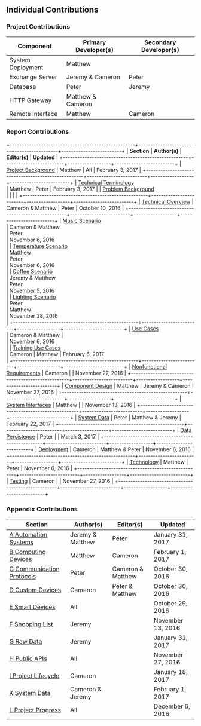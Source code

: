 ## Individual Contributions

### Project Contributions

| Component                | Primary Developer(s)            | Secondary Developer(s)          |
| ------------------------ | ------------------------------- | ------------------------------- |
| System Deployment        | Matthew                         |                                 |
| Exchange Server          | Jeremy & Cameron                | Peter                           |
| Database                 | Peter                           | Jeremy                          |
| HTTP Gateway             | Matthew & Cameron               |                                 |
| Remote Interface         | Matthew                         | Cameron                         |

### Report Contributions

<!--
    Section References:

    Section references should conform to the following format:

                        sec-A[-B]-C-X

    Where:
        sec - Indicates this reference is to a section header
        A   - The major section number this reference belongs to
        B   - Optional: The minor section number this reference belongs to
        C   - The file number this section resides in
        X   - The header reference number within that file

    Example:

    - final/
        - 0-Title/
        - 1-Introduction/
        - 2-Project/
            - 1-Background.md

                ## Project Background {#sec-2-1-1}

                ### Overview {#sec-2-1-2}

        sec-2-1-1

        2 - From the project section number of 2
        1 - Background file number of 1
        1 - First header reference in that file


    Appendix References:

    Appendices should be referenced by letter. Sub-sections in an appendix should use dash separated
    numbering. References to an appendix should be just the letters and dash separated numbers of that
    appendix.

    Example: A-1-1
-->

+----------------------------------------------------+-------------------------+------------------+-------------------------+
| **Section**                                        | **Author(s)**           | **Editor(s)**    | **Updated**             |
+----------------------------------------------------+-------------------------+------------------+-------------------------+
| [Project Background](#sec-1-1-1)                   | Matthew                 | All              | February 3, 2017        |
+----------------------------------------------------+-------------------------+------------------+-------------------------+
| [Technical Terminology](#sec-3-1-1-1) <br/>		 | Matthew 	 		       | Peter 		      | February 3, 2017        |
| [Problem Background](#sec-3-1-2-1) <br/> 			 |          		       |       		      |                         |
+----------------------------------------------------+-------------------------+------------------+-------------------------+
| [Technical Overview](#sec-3-2-1-1)                 | Cameron & Matthew       | Peter            | October 10, 2016        |
+----------------------------------------------------+-------------------------+------------------+-------------------------+
| [Music Scenario](#sec-3-2-3-2) <br/>               | Cameron & Matthew <br/> | Peter <br/>      | November 6, 2016 <br/>  |
| [Temperature Scenario](#sec-3-2-3-3) <br/>         | Matthew <br/>           | Peter <br/>      | November 6, 2016 <br/>  |
| [Coffee Scenario](#sec-3-2-3-4) <br/>              | Jeremy & Matthew <br/>  | Peter <br/>      | November 5, 2016 <br/>  |
| [Lighting Scenario](#sec-3-2-3-5) <br/>            | Peter <br/>             | Matthew <br/>    | November 28, 2016 <br/> |
+----------------------------------------------------+-------------------------+------------------+-------------------------+
| [Use Cases](#sec-3-2-4-1) <br/>    				 | Cameron & Matthew       | <br/>            | November 6, 2016 <br/>  |
| [Training Use Cases](#sec-3-2-4-2) <br/>	 		 | Cameron 				   | Matthew          | February 6, 2017 <br/>  |
+----------------------------------------------------+-------------------------+------------------+-------------------------+
| [Nonfunctional Requirements](#sec-3-2-5-1)         | Cameron 				   |  			      | November 27, 2016       |
+----------------------------------------------------+-------------------------+------------------+-------------------------+
| [Component Design](#sec-3-2-6-1)                   | Matthew                 | Jeremy & Cameron | November 27, 2016 		|
+----------------------------------------------------+-------------------------+------------------+-------------------------+
| [System Interfaces](#sec-3-2-7-1)                  | Matthew 				   | 				  | November 13, 2016       |
+----------------------------------------------------+-------------------------+------------------+-------------------------+
| [System Data](#sec-3-2-8-1)                        | Peter                   | Matthew & Jeremy | February 22, 2017       |
+----------------------------------------------------+-------------------------+------------------+-------------------------+
| [Data Persistence](#sec-3-2-9-1)                   | Peter                   |                  | March 3, 2017           |
+----------------------------------------------------+-------------------------+------------------+-------------------------+
| [Deployment](#sec-3-2-10-1)                        | Cameron                 | Matthew & Peter  | November 6, 2016        |
+----------------------------------------------------+-------------------------+------------------+-------------------------+
| [Technology](#sec-3-2-11-1)                        | Matthew                 | Peter            | November 6, 2016        |
+----------------------------------------------------+-------------------------+------------------+-------------------------+
| [Testing](#sec-3-2-12-1)                           | Cameron                 |                  | November 27, 2016       |
+----------------------------------------------------+-------------------------+------------------+-------------------------+

### Appendix Contributions

| Section                          | Author(s)         | Editor(s)         | Updated           |
| -------------------------------- | ----------------- | --------------    | ----------------  |
| [A Automation Systems](#A)       | Jeremy & Matthew  | Peter             | January 31, 2017  |
| [B Computing Devices](#B)        | Matthew           | Cameron           | February 1, 2017  |
| [C Communication Protocols](#C)  | Peter             | Cameron & Matthew | October 30, 2016  |
| [D Custom Devices](#D)           | Cameron           | Peter & Matthew   | October 30, 2016  |
| [E Smart Devices](#E)            | All               |                   | October 29, 2016  |
| [F Shopping List](#F)            | Jeremy            |                   | November 13, 2016 |
| [G Raw Data](#G)                 | Jeremy            |                   | January 31, 2017  |
| [H Public APIs](#H)              | All               |                   | November 27, 2016 |
| [I Project Lifecycle](#I)        | Cameron           |                   | January 18, 2017  |
| [K System Data](#K)              | Cameron & Jeremy  |                   | February 1, 2017  |
| [L Project Progress](#L)         | All               |                   | December 6, 2016  |





